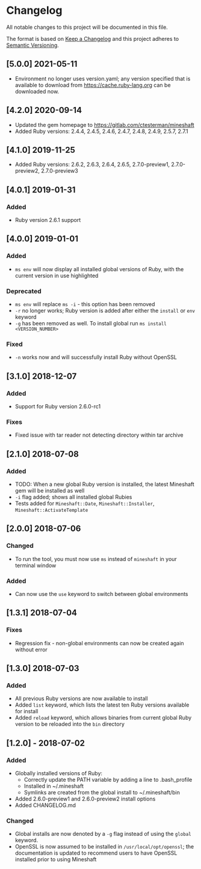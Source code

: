 # Changelog
All notable changes to this project will be documented in this file.

The format is based on [Keep a Changelog](https://keepachangelog.com/en/1.0.0/)
and this project adheres to [Semantic Versioning](https://semver.org/spec/v2.0.0.html).

## [5.0.0] 2021-05-11
- Environment no longer uses version.yaml; any version specified that is available to download from https://cache.ruby-lang.org can be downloaded now.

## [4.2.0] 2020-09-14
- Updated the gem homepage to https://gitlab.com/ctesterman/mineshaft
- Added Ruby versions: 2.4.4, 2.4.5, 2.4.6, 2.4.7, 2.4.8, 2.4.9, 2.5.7, 2.7.1

## [4.1.0] 2019-11-25
- Added Ruby versions: 2.6.2, 2.6.3, 2.6.4, 2.6.5, 2.7.0-preview1, 2.7.0-preview2, 2.7.0-preview3

## [4.0.1] 2019-01-31
### Added
- Ruby version 2.6.1 support

## [4.0.0] 2019-01-01
### Added
- `ms env` will now display all installed global versions of Ruby, with the current version in use highlighted

### Deprecated
- `ms env` will replace `ms -i` - this option has been removed
- `-r` no longer works; Ruby version is added after either the `install` or `env` keyword
- `-g` has been removed as well. To install global run `ms install <VERSION_NUMBER>`

### Fixed
- `-n` works now and will successfully install Ruby without OpenSSL

## [3.1.0] 2018-12-07
### Added
- Support for Ruby version 2.6.0-rc1

### Fixes
- Fixed issue with tar reader not detecting directory within tar archive

## [2.1.0] 2018-07-08
### Added
- TODO: When a new global Ruby version is installed, the latest Mineshaft gem will be installed as well
- `-i` flag added; shows all installed global Rubies
- Tests added for `Mineshaft::Date`, `Mineshaft::Installer`, `Mineshaft::ActivateTemplate`

## [2.0.0] 2018-07-06
### Changed
- To run the tool, you must now use `ms` instead of `mineshaft` in your terminal window

### Added
- Can now use the `use` keyword to switch between global environments

## [1.3.1] 2018-07-04
### Fixes
- Regression fix - non-global environments can now be created again without error

## [1.3.0] 2018-07-03
### Added
- All previous Ruby versions are now available to install
- Added `list` keyword, which lists the latest ten Ruby versions available for install
- Added `reload` keyword, which allows binaries from current global Ruby version to be reloaded into the `bin` directory

## [1.2.0] - 2018-07-02
### Added
- Globally installed versions of Ruby: 
  - Correctly update the PATH variable by adding a line to .bash_profile
  - Installed in ~/.mineshaft
  - Symlinks are created from the global install to ~/.mineshaft/bin
- Added 2.6.0-preview1 and 2.6.0-preview2 install options
- Added CHANGELOG.md

### Changed
- Global installs are now denoted by a `-g` flag instead of using the `global` keyword.
- OpenSSL is now assumed to be installed in `/usr/local/opt/openssl`; the documentation is updated to recommend users to have OpenSSL installed prior to using Mineshaft
